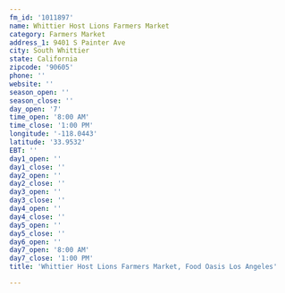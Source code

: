 ```yaml
---
fm_id: '1011897'
name: Whittier Host Lions Farmers Market
category: Farmers Market
address_1: 9401 S Painter Ave
city: South Whittier
state: California
zipcode: '90605'
phone: ''
website: ''
season_open: ''
season_close: ''
day_open: '7'
time_open: '8:00 AM'
time_close: '1:00 PM'
longitude: '-118.0443'
latitude: '33.9532'
EBT: ''
day1_open: ''
day1_close: ''
day2_open: ''
day2_close: ''
day3_open: ''
day3_close: ''
day4_open: ''
day4_close: ''
day5_open: ''
day5_close: ''
day6_open: ''
day7_open: '8:00 AM'
day7_close: '1:00 PM'
title: 'Whittier Host Lions Farmers Market, Food Oasis Los Angeles'

---
```

